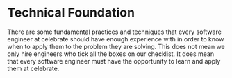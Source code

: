 # Technical Foundation

There are some fundamental practices and techniques that every software engineer at celebrate should have enough experience with in order to know when to apply them to the problem they are solving. This does not mean we only hire engineers who tick all the boxes on our checklist. It does mean that every software engineer must have the opportunity to learn and apply them at celebrate.
